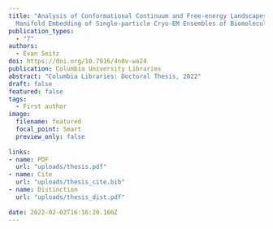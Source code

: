 ```yaml
---
title: "Analysis of Conformational Continuum and Free-energy Landscapes from
  Manifold Embedding of Single-particle Cryo-EM Ensembles of Biomolecules"
publication_types:
  - "7"
authors:
  - Evan Seitz
doi: https://doi.org/10.7916/4n0v-wa24
publication: Columbia University Libraries
abstract: "Columbia Libraries: Doctoral Thesis, 2022"
draft: false
featured: false
tags:
  - First author
image:
  filename: featured
  focal_point: Smart
  preview_only: false
  
links:
- name: PDF
  url: "uploads/thesis.pdf"
- name: Cite
  url: "uploads/thesis_cite.bib"
- name: Distinction
  url: "uploads/thesis_dist.pdf"
  
date: 2022-02-02T16:16:20.166Z
---
```

